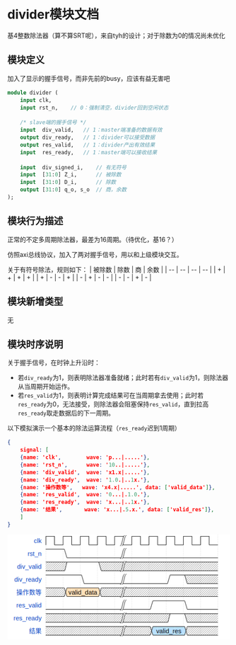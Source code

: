 # divider模块文档

基4整数除法器（算不算SRT呢），来自tyh的设计；对于除数为0的情况尚未优化

## 模块定义

加入了显示的握手信号，而非先前的busy，应该有益无害吧

```systemverilog
module divider (
    input clk,
    input rst_n,    // 0：强制清空，divider回到空闲状态

    /* slave端的握手信号 */
    input  div_valid,   // 1：master端准备的数据有效
    output div_ready,   // 1：divider可以接受数据
    output res_valid,   // 1：divider产出有效结果
    input  res_ready,   // 1：master端可以接收结果

    input  div_signed_i,    // 有无符号
    input  [31:0] Z_i,      // 被除数
    input  [31:0] D_i,      // 除数
    output [31:0] q_o, s_o  // 商，余数
);
```

## 模块行为描述

正常的不定多周期除法器，最差为16周期。（待优化，基16？）

仿照axi总线协议，加入了两对握手信号，用以和上级模块交互。

关于有符号除法，规则如下：
| 被除数 | 除数 | 商 | 余数 |
| -- | -- | -- | -- |
| + | + | + | + |
| + | - | - | + |
| - | + | - | - |
| - | - | + | - |

## 模块新增类型

无

## 模块时序说明

关于握手信号，在时钟上升沿时：
- 若`div_ready`为1，则表明除法器准备就绪；此时若有`div_valid`为1，则除法器从当周期开始运作。
- 若`res_valid`为1，则表明计算完成结果可在当周期拿去使用；此时若`res_ready`为0，无法接受，则除法器会阻塞保持`res_valid`，直到拉高`res_ready`取走数据后的下一周期。

以下模拟演示一个基本的除法运算流程（`res_ready`迟到1周期）

```json
{
    signal: [
    {name: 'clk',        wave: 'p...|.....'},
    {name: 'rst_n',      wave: '10..|.....'},
    {name: 'div_valid',  wave: 'x1.x|.....'},
    {name: 'div_ready',  wave: '1.0.|..1x.'},
    {name: '操作数等',   wave: 'x4.x|.....', data: ['valid_data']},
    {name: 'res_valid',  wave: '0...|.1.0.'},
    {name: 'res_ready',  wave: 'x...|..1x.'},
    {name: '结果',       wave: 'x...|.5.x.', data: ['valid_res']},
    ]
}
```

![divider_wavedrom](../pic/divider_wavedrom.png)

